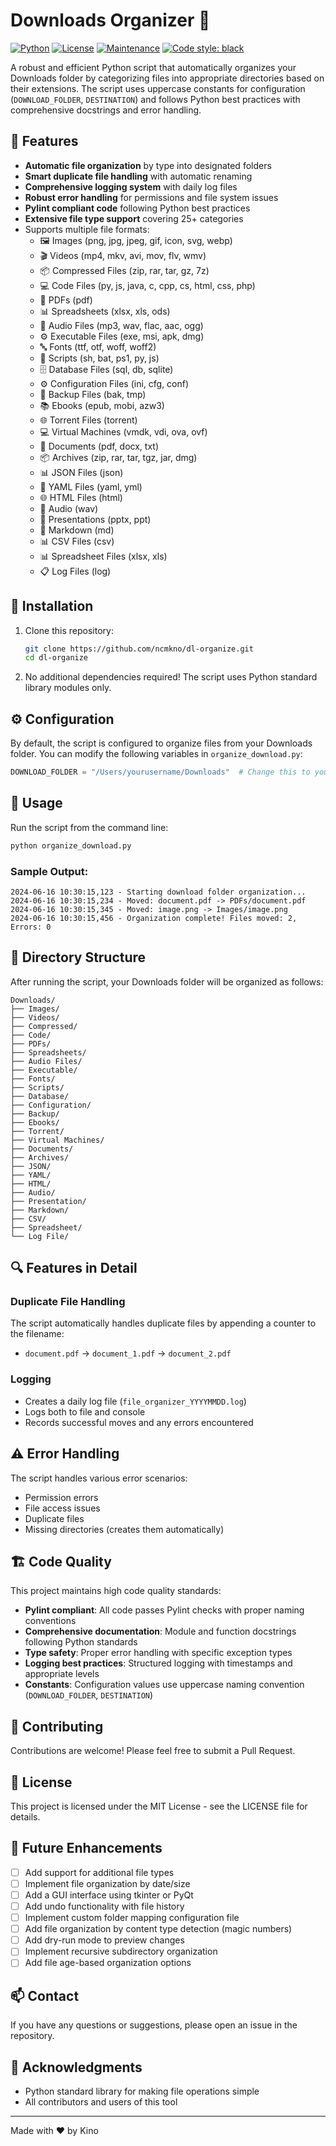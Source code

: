 # Downloads Organizer 📂

[![Python](https://img.shields.io/badge/Python-3.6%2B-blue.svg)](https://www.python.org/downloads/)
[![License](https://img.shields.io/badge/license-MIT-green.svg)](https://opensource.org/licenses/MIT)
[![Maintenance](https://img.shields.io/badge/Maintained%3F-yes-green.svg)](https://github.com/yourusername/dl-organize/graphs/commit-activity)
[![Code style: black](https://img.shields.io/badge/code%20style-black-000000.svg)](https://github.com/psf/black)

A robust and efficient Python script that automatically organizes your Downloads folder by categorizing files into appropriate directories based on their extensions. The script uses uppercase constants for configuration (`DOWNLOAD_FOLDER`, `DESTINATION`) and follows Python best practices with comprehensive docstrings and error handling.

## 🌟 Features

- **Automatic file organization** by type into designated folders
- **Smart duplicate file handling** with automatic renaming
- **Comprehensive logging system** with daily log files
- **Robust error handling** for permissions and file system issues
- **Pylint compliant code** following Python best practices
- **Extensive file type support** covering 25+ categories
- Supports multiple file formats:
  - 🖼️ Images (png, jpg, jpeg, gif, icon, svg, webp)
  - 🎬 Videos (mp4, mkv, avi, mov, flv, wmv)
  - 📦 Compressed Files (zip, rar, tar, gz, 7z)
  - 💻 Code Files (py, js, java, c, cpp, cs, html, css, php)
  - 📄 PDFs (pdf)
  - 📊 Spreadsheets (xlsx, xls, ods)
  - 🎵 Audio Files (mp3, wav, flac, aac, ogg)
  - ⚙️ Executable Files (exe, msi, apk, dmg)
  - 🔤 Fonts (ttf, otf, woff, woff2)
  - 📜 Scripts (sh, bat, ps1, py, js)
  - 🗄️ Database Files (sql, db, sqlite)
  - ⚙️ Configuration Files (ini, cfg, conf)
  - 💾 Backup Files (bak, tmp)
  - 📚 Ebooks (epub, mobi, azw3)
  - 🌐 Torrent Files (torrent)
  - 💻 Virtual Machines (vmdk, vdi, ova, ovf)
  - 📄 Documents (pdf, docx, txt)
  - 📦 Archives (zip, rar, tar, tgz, jar, dmg)
  - 📊 JSON Files (json)
  - 📝 YAML Files (yaml, yml)
  - 🌐 HTML Files (html)
  - 🎵 Audio (wav)
  - 📑 Presentations (pptx, ppt)
  - 📝 Markdown (md)
  - 📊 CSV Files (csv)
  - 📊 Spreadsheet Files (xlsx, xls)
  - 📋 Log Files (log)

## 🔧 Installation

1. Clone this repository:
   ```bash
   git clone https://github.com/ncmkno/dl-organize.git
   cd dl-organize
   ```

2. No additional dependencies required! The script uses Python standard library modules only.

## ⚙️ Configuration

By default, the script is configured to organize files from your Downloads folder. You can modify the following variables in `organize_download.py`:

```python
DOWNLOAD_FOLDER = "/Users/yourusername/Downloads"  # Change this to your downloads path
```

## 🚀 Usage

Run the script from the command line:

```bash
python organize_download.py
```

### Sample Output:
```
2024-06-16 10:30:15,123 - Starting download folder organization...
2024-06-16 10:30:15,234 - Moved: document.pdf -> PDFs/document.pdf
2024-06-16 10:30:15,345 - Moved: image.png -> Images/image.png
2024-06-16 10:30:15,456 - Organization complete! Files moved: 2, Errors: 0
```

## 📁 Directory Structure

After running the script, your Downloads folder will be organized as follows:

```
Downloads/
├── Images/
├── Videos/
├── Compressed/
├── Code/
├── PDFs/
├── Spreadsheets/
├── Audio Files/
├── Executable/
├── Fonts/
├── Scripts/
├── Database/
├── Configuration/
├── Backup/
├── Ebooks/
├── Torrent/
├── Virtual Machines/
├── Documents/
├── Archives/
├── JSON/
├── YAML/
├── HTML/
├── Audio/
├── Presentation/
├── Markdown/
├── CSV/
├── Spreadsheet/
└── Log File/
```

## 🔍 Features in Detail

### Duplicate File Handling
The script automatically handles duplicate files by appending a counter to the filename:
- `document.pdf` → `document_1.pdf` → `document_2.pdf`

### Logging
- Creates a daily log file (`file_organizer_YYYYMMDD.log`)
- Logs both to file and console
- Records successful moves and any errors encountered

## ⚠️ Error Handling

The script handles various error scenarios:
- Permission errors
- File access issues
- Duplicate files
- Missing directories (creates them automatically)

## 🏗️ Code Quality

This project maintains high code quality standards:
- **Pylint compliant**: All code passes Pylint checks with proper naming conventions
- **Comprehensive documentation**: Module and function docstrings following Python standards
- **Type safety**: Proper error handling with specific exception types
- **Logging best practices**: Structured logging with timestamps and appropriate levels
- **Constants**: Configuration values use uppercase naming convention (`DOWNLOAD_FOLDER`, `DESTINATION`)

## 🤝 Contributing

Contributions are welcome! Please feel free to submit a Pull Request.

## 📝 License

This project is licensed under the MIT License - see the LICENSE file for details.

## 🔮 Future Enhancements

- [ ] Add support for additional file types
- [ ] Implement file organization by date/size
- [ ] Add a GUI interface using tkinter or PyQt
- [ ] Add undo functionality with file history
- [ ] Implement custom folder mapping configuration file
- [ ] Add file organization by content type detection (magic numbers)
- [ ] Add dry-run mode to preview changes
- [ ] Implement recursive subdirectory organization
- [ ] Add file age-based organization options

## 📫 Contact

If you have any questions or suggestions, please open an issue in the repository.

## 🙏 Acknowledgments

- Python standard library for making file operations simple
- All contributors and users of this tool

---
Made with ❤️ by Kino

